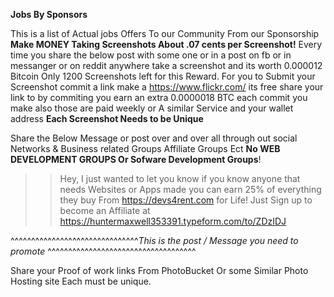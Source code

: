 **Jobs By Sponsors**

This is a list of Actual jobs Offers To our Community From our Sponsorship 
<strong>Make MONEY Taking Screenshots About .07 cents per Screenshot!</strong>
Every time you share the below post with some one or in a post on fb or in messanger or on reddit anywhere take a screenshot and its worth 0.000012 Bitcoin Only 1200 Screenshots left for this Reward. For you to Submit your Screenshot commit a link make a https://www.flickr.com/  its free share your link to by commiting you earn an extra 0.0000018 BTC each commit you make also those are paid weekly   or A similar Service and your wallet address <strong>Each Screenshot Needs to be Unique</strong> 

Share the Below Message or post over and over all through out social Networks & Business related Groups Affiliate Groups Ect  **No WEB DEVELOPMENT GROUPS Or Sofware Development Groups**! 

>> Hey, I just wanted to let you know if you know anyone that needs Websites or Apps made you can earn 25% of everything they buy From https://devs4rent.com for Life! Just Sign up to become an Affiliate at  
https://huntermaxwell353391.typeform.com/to/ZDzIDJ

^^^^^^^^^^^^^^^^^^^^^^^^^^^^^^^*This is the post / Message you need to promote* ^^^^^^^^^^^^^^^^^^^^^^^^^^^^^^^^^^^^

Share your Proof of work links From PhotoBucket Or some Similar Photo Hosting site Each must be unique.
